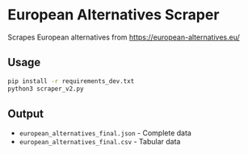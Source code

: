 # European Alternatives Scraper

Scrapes European alternatives from https://european-alternatives.eu/

## Usage

```bash
pip install -r requirements_dev.txt
python3 scraper_v2.py
```

## Output
- `european_alternatives_final.json` - Complete data
- `european_alternatives_final.csv` - Tabular data 